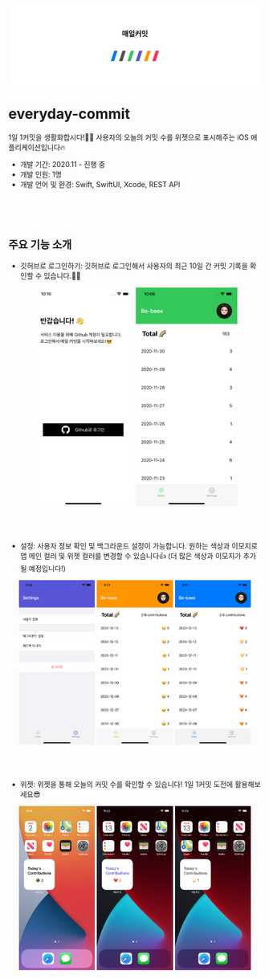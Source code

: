 ![main image](./screenshots/readme_main.png)
# everyday-commit

1일 1커밋을 생활화합시다!👩‍💻 사용자의 오늘의 커밋 수를 위젯으로 표시해주는 iOS 애플리케이션입니다🔥

- 개발 기간: 2020.11 - 진행 중
- 개발 인원: 1명
- 개발 언어 및 환경: Swift, SwiftUI, Xcode, REST API
<br>
<br>
<br>


## 주요 기능 소개

- 깃허브로 로그인하기: 깃허브로 로그인해서 사용자의 최근 10일 간 커밋 기록을 확인할 수 있습니다.👩‍💻
<div style="text-align: center;">
	<img src="./screenshots/login.png" width="40%">
    <img src="./screenshots/main.png" width="40%">
</div>
<br>
<br>
<br>


- 설정: 사용자 정보 확인 및 백그라운드 설정이 가능합니다. 원하는 색상과 이모지로 앱 메인 컬러 및 위젯 컬러를 변경할 수 있습니다👍 (더 많은 색상과 이모지가 추가될 예정입니다!)
<div style="text-align: center;">
	<img src="./screenshots/settings.png" width="30%">
	<img src="./screenshots/color1.png" width="30%">
	<img src="./screenshots/color2.png" width="30%">
</div>
<br>
<br>
<br>


- 위젯: 위젯을 통해 오늘의 커밋 수를 확인할 수 있습니다! 1일 1커밋 도전에 활용해보세요😎
<div style="text-align: center;">
	<img src="./screenshots/widget.png" width="30%">
	<img src="./screenshots/widget1.png" width="30%">
	<img src="./screenshots/widget2.png" width="30%">
</div>
